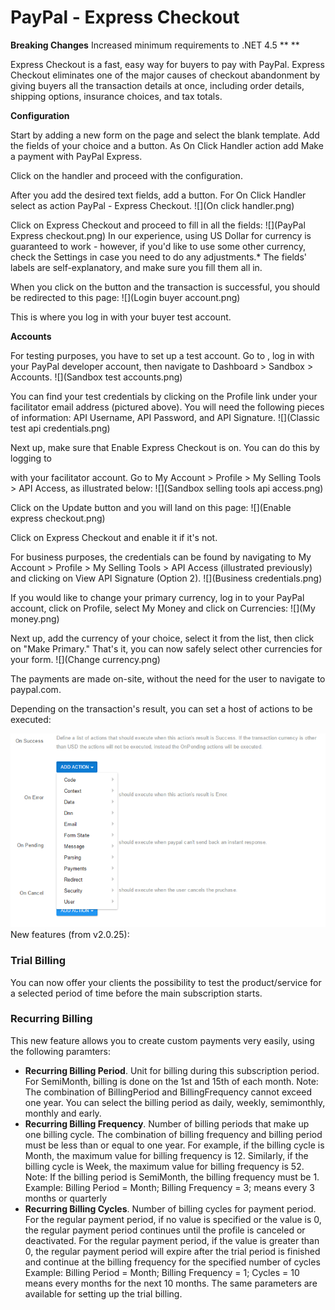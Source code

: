 # PayPal - Express Checkout

**Breaking Changes** Increased minimum requirements to .NET 4.5 ** ** 

Express Checkout is a fast, easy way for buyers to pay with PayPal. Express Checkout eliminates one of the major causes of checkout abandonment by giving buyers all the transaction details at once, including order details, shipping options, insurance choices, and tax totals. 

**Configuration** 

Start by adding a new form on the page and select the blank template. Add the fields of your choice and a button. As On Click Handler action add Make a payment with PayPal Express.  

Click on the handler and proceed with the configuration.  

After you add the desired text fields, add a button. For On Click Handler select as action PayPal - Express Checkout. 
![](On click handler.png)

Click on Express Checkout and proceed to fill in all the fields: 
![](PayPal Express checkout.png)
In our experience, using US Dollar for currency is guaranteed to work - however, if you'd like to use some other currency, check the Settings in case you need to do any adjustments.* The fields' labels are self-explanatory, and make sure you fill them all in. 

When you click on the button and the transaction is successful, you should be redirected to this page: 
![](Login buyer account.png)

This is where you log in with your buyer test account. 

**Accounts** 

For testing purposes, you have to set up a test account. Go to , log in with your PayPal developer account, then  navigate to Dashboard > Sandbox > Accounts.
![](Sandbox test accounts.png)


You can find your test credentials by clicking on the Profile link under your facilitator email address (pictured above). You will need the following pieces of information: API Username, API Password, and API Signature.
![](Classic test api credentials.png)

Next up, make sure that Enable Express Checkout is on. You can do this by logging to



 with your facilitator account. Go to My Account > Profile > My Selling Tools > API Access, as illustrated below: 
![](Sandbox selling tools api access.png)

  

Click on the Update button and you will land on this page:
![](Enable express checkout.png)

Click on Express Checkout and enable it if it's not.

For business purposes, the credentials can be found by navigating to My Account > Profile > My Selling Tools > API Access (illustrated previously) and clicking on View API Signature (Option 2).
![](Business credentials.png)


If you would like to change your primary currency, log in to your PayPal account, click on Profile, select My Money and click on Currencies:
![](My money.png)

  

Next up, add the currency of your choice, select it from the list, then click on "Make Primary." That's it, you can now safely select other currencies for your form.
![](Change currency.png)

The payments are made on-site, without the need for the user to navigate to paypal.com.

Depending on the transaction's result, you can set a host of actions to be executed:

![](Untitled.png)
New features (from v2.0.25):


### Trial Billing

You can now offer your clients the possibility to test the product/service for a selected period of time before the main subscription starts.  


### Recurring Billing

This new feature allows you to create custom payments very easily, using the following paramters:
 * **Recurring Billing Period**. Unit for billing during this subscription period. For SemiMonth, billing is done on the 1st and 15th of each month.
Note: The combination of BillingPeriod and BillingFrequency cannot exceed one year. You can select the billing period as daily, weekly, semimonthly, monthly and early.
 * **Recurring Billing Frequency**. Number of billing periods that make up one billing cycle.
The combination of billing frequency and billing period must be less than or equal to one year. For example, if the billing cycle is Month, the maximum value for billing frequency is 12. Similarly, if the billing cycle is Week, the maximum value for billing frequency is 52.
Note: If the billing period is SemiMonth, the billing frequency must be 1.
Example: Billing Period = Month; Billing Frequency = 3; means every 3 months or quarterly
  * **Recurring Billing Cycles**. Number of billing cycles for payment period.
For the regular payment period, if no value is specified or the value is 0, the regular payment period continues until the profile is canceled or deactivated.
For the regular payment period, if the value is greater than 0, the regular payment period will expire after the trial period is finished and continue at the billing frequency for the specified number of cycles
Example: Billing Period = Month; Billing Frequency = 1; Cycles = 10 means every months for the next 10 months. The same parameters are available for setting up the trial billing.
 



